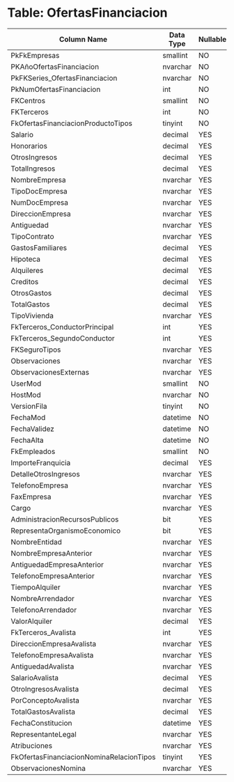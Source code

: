 # Table: OfertasFinanciacion

| Column Name | Data Type | Nullable |
|-------------|-----------|----------|
| PkFkEmpresas | smallint | NO |
| PKAñoOfertasFinanciacion | nvarchar | NO |
| PkFKSeries_OfertasFinanciacion | nvarchar | NO |
| PkNumOfertasFinanciacion | int | NO |
| FKCentros | smallint | NO |
| FKTerceros | int | NO |
| FkOfertasFinanciacionProductoTipos | tinyint | NO |
| Salario | decimal | YES |
| Honorarios | decimal | YES |
| OtrosIngresos | decimal | YES |
| TotalIngresos | decimal | YES |
| NombreEmpresa | nvarchar | YES |
| TipoDocEmpresa | nvarchar | YES |
| NumDocEmpresa | nvarchar | YES |
| DireccionEmpresa | nvarchar | YES |
| Antiguedad | nvarchar | YES |
| TipoContrato | nvarchar | YES |
| GastosFamiliares | decimal | YES |
| Hipoteca | decimal | YES |
| Alquileres | decimal | YES |
| Creditos | decimal | YES |
| OtrosGastos | decimal | YES |
| TotalGastos | decimal | YES |
| TipoVivienda | nvarchar | YES |
| FkTerceros_ConductorPrincipal | int | YES |
| FkTerceros_SegundoConductor | int | YES |
| FKSeguroTipos | nvarchar | YES |
| Observaciones | nvarchar | YES |
| ObservacionesExternas | nvarchar | YES |
| UserMod | smallint | NO |
| HostMod | nvarchar | NO |
| VersionFila | tinyint | NO |
| FechaMod | datetime | NO |
| FechaValidez | datetime | NO |
| FechaAlta | datetime | NO |
| FkEmpleados | smallint | NO |
| ImporteFranquicia | decimal | YES |
| DetalleOtrosIngresos | nvarchar | YES |
| TelefonoEmpresa | nvarchar | YES |
| FaxEmpresa | nvarchar | YES |
| Cargo | nvarchar | YES |
| AdministracionRecursosPublicos | bit | YES |
| RepresentaOrganismoEconomico | bit | YES |
| NombreEntidad | nvarchar | YES |
| NombreEmpresaAnterior | nvarchar | YES |
| AntiguedadEmpresaAnterior | nvarchar | YES |
| TelefonoEmpresaAnterior | nvarchar | YES |
| TiempoAlquiler | nvarchar | YES |
| NombreArrendador | nvarchar | YES |
| TelefonoArrendador | nvarchar | YES |
| ValorAlquiler | decimal | YES |
| FkTerceros_Avalista | int | YES |
| DireccionEmpresaAvalista | nvarchar | YES |
| TelefonoEmpresaAvalista | nvarchar | YES |
| AntiguedadAvalista | nvarchar | YES |
| SalarioAvalista | decimal | YES |
| OtroIngresosAvalista | decimal | YES |
| PorConceptoAvalista | nvarchar | YES |
| TotalGastosAvalista | decimal | YES |
| FechaConstitucion | datetime | YES |
| RepresentanteLegal | nvarchar | YES |
| Atribuciones | nvarchar | YES |
| FkOfertasFinanciacionNominaRelacionTipos | tinyint | YES |
| ObservacionesNomina | nvarchar | YES |
